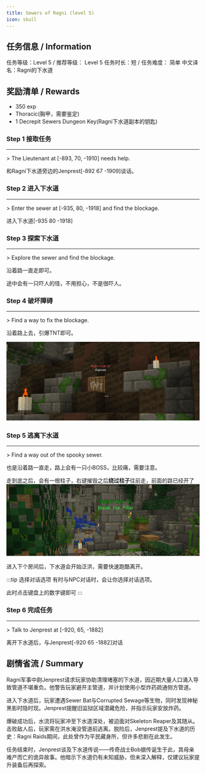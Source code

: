 ```yaml
---
title: Sewers of Ragni (level 5)
icon: skull
---
```




## 任务信息 / Information
任务等级：Level 5 / 推荐等级： Level 5
任务时长：短 / 任务难度： 简单
中文译名：Ragni的下水道

## 奖励清单 / Rewards

+ 350 exp
+ Thoracic(胸甲，需要鉴定)
+ 1 Decrepit Sewers Dungeon Key(Ragni下水道副本的钥匙)


### Step 1 接取任务
---
\> The Lieutenant at [-893, 70, -1910] needs help.

和Ragni下水道旁边的<NPC>Jenprest</NPC><CC>[-892 67 -1909]</CC>谈话。

### Step 2 进入下水道
---
\> Enter the sewer at [-935, 80, -1918] and find the blockage.

进入下水道<CC>[-935 80 -1918]</CC>


### Step 3 探索下水道
---
\> Explore the sewer and find the blockage.

沿着路一直走即可。

途中会有一只吓人的怪，不用担心，不是很吓人。


### Step 4 破坏障碍
---
\> Find a way to fix the blockage.

沿着路上去，引爆TNT即可。

![](/assets/img/lv5-1.png)

### Step 5 逃离下水道
---
\> Find a way out of the spooky sewer.

也是沿着路一直走，路上会有一只小BOSS，比较痛，需要注意。

走到底之后，会有一根柱子，右键摧毁之后**绕过柱子**往前走，前面的路已经开了
![](/assets/img/lv5-2.png)

进入下个房间后，下水道会开始泛洪，需要快速跑酷离开。

:::tip 选择对话选项
有时与NPC对话时，会让你选择对话选项。

此时点击键盘上的数字键即可
:::

### Step 6 完成任务
---
\> Talk to Jenprest at [-920, 65, -1882]

离开下水道后，与<NPC>Jenprest</NPC><CC>[-920 65 -1882]</CC>对话

## 剧情省流 / Summary

Ragni军事中尉Jenprest请求玩家协助清理堵塞的下水道，因近期大量人口涌入导致管道不堪重负。他警告玩家避开主管道，并计划使用小型炸药疏通侧方管道。

进入下水道后，玩家遭遇Sewer Bat与Corrupted Sewage等生物，同时发现神秘黑影时隐时现。Jenprest提醒旧监狱区域潜藏危险，并指示玩家安放炸药。

爆破成功后，水流将玩家冲至下水道深处，被迫面对Skeleton Reaper及其随从。击败敌人后，玩家需在洪水淹没管道前逃离。脱险后，Jenprest提及下水道的历史：Ragni Raids期间，此处曾作为平民藏身所，但许多悲剧在此发生。

任务结束时，Jenprest谈及下水道传说——传奇战士Bob据传诞生于此，其母亲难产而亡的诡异故事。他暗示下水道仍有未知威胁，但未深入解释，仅建议玩家提升装备后再探索。



